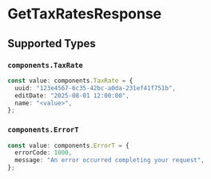 # GetTaxRatesResponse


## Supported Types

### `components.TaxRate`

```typescript
const value: components.TaxRate = {
  uuid: "123e4567-6c35-42bc-a0da-231ef41f751b",
  editDate: "2025-08-01 12:00:00",
  name: "<value>",
};
```

### `components.ErrorT`

```typescript
const value: components.ErrorT = {
  errorCode: 1000,
  message: "An error occurred completing your request",
};
```

